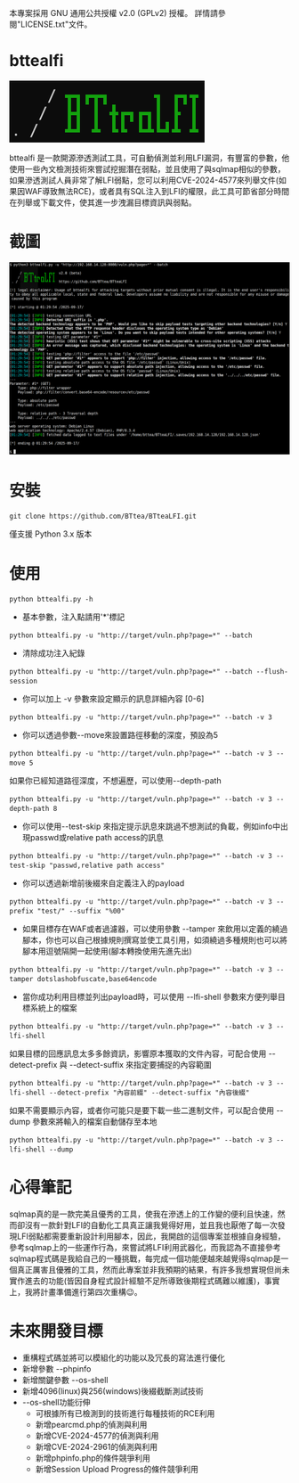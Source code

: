 本專案採用 GNU 通用公共授權 v2.0 (GPLv2) 授權。
詳情請參閱"LICENSE.txt"文件。

# bttealfi
![](lib/data/img/logo.png)

bttealfi 是一款開源滲透測試工具，可自動偵測並利用LFI漏洞，有豐富的參數，他使用一些內文檢測技術來嘗試挖掘潛在弱點，並且使用了與sqlmap相似的參數，如果滲透測試人員非常了解LFI弱點，您可以利用CVE-2024-4577來列舉文件(如果因WAF導致無法RCE)，或者具有SQL注入到LFI的權限，此工具可節省部分時間在列舉或下載文件，使其進一步洩漏目標資訊與弱點。

# 截圖
![](lib/data/img/bttealfi_screenshot.png)

# 安裝

`git clone https://github.com/BTtea/BTteaLFI.git`

僅支援 Python 3.x 版本

# 使用

`python bttealfi.py -h`

* 基本參數，注入點請用'*'標記

`python bttealfi.py -u "http://target/vuln.php?page=*" --batch`

* 清除成功注入紀錄

`python bttealfi.py -u "http://target/vuln.php?page=*" --batch --flush-session`

* 你可以加上 -v 參數來設定顯示的訊息詳細內容 [0-6]

`python bttealfi.py -u "http://target/vuln.php?page=*" --batch -v 3`

* 你可以透過參數--move來設置路徑移動的深度，預設為5

`python bttealfi.py -u "http://target/vuln.php?page=*" --batch -v 3 --move 5`

如果你已經知道路徑深度，不想遍歷，可以使用--depth-path

`python bttealfi.py -u "http://target/vuln.php?page=*" --batch -v 3 --depth-path 8`

* 你可以使用--test-skip 來指定提示訊息來跳過不想測試的負載，例如info中出現passwd或relative path access的訊息

`python bttealfi.py -u "http://target/vuln.php?page=*" --batch -v 3 --test-skip "passwd,relative path access"`

* 你可以透過新增前後綴來自定義注入的payload

`python bttealfi.py -u "http://target/vuln.php?page=*" --batch -v 3 --prefix "test/" --suffix "%00"`

* 如果目標存在WAF或者過濾器，可以使用參數 --tamper 來飲用以定義的繞過腳本，你也可以自己根據規則撰寫並使工具引用，如須繞過多種規則也可以將腳本用逗號隔開一起使用(腳本轉換使用先進先出)

`python bttealfi.py -u "http://target/vuln.php?page=*" --batch -v 3 --tamper dotslashobfuscate,base64encode`

* 當你成功利用目標並列出payload時，可以使用 --lfi-shell 參數來方便列舉目標系統上的檔案

`python bttealfi.py -u "http://target/vuln.php?page=*" --batch -v 3 --lfi-shell`

如果目標的回應訊息太多多餘資訊，影響原本獲取的文件內容，可配合使用 --detect-prefix 與 --detect-suffix 來指定要捕捉的內容範圍

`python bttealfi.py -u "http://target/vuln.php?page=*" --batch -v 3 --lfi-shell --detect-prefix "內容前綴" --detect-suffix "內容後綴"`

如果不需要顯示內容，或者你可能只是要下載一些二進制文件，可以配合使用 --dump 參數來將輸入的檔案自動儲存至本地

`python bttealfi.py -u "http://target/vuln.php?page=*" --batch -v 3 --lfi-shell --dump`


# 心得筆記
sqlmap真的是一款完美且優秀的工具，使我在滲透上的工作變的便利且快速，然而卻沒有一款針對LFI的自動化工具真正讓我覺得好用，並且我也厭倦了每一次發現LFI弱點都需要重新設計利用腳本，因此，我開啟的這個專案並根據自身經驗，參考sqlmap上的一些運作行為，來嘗試將LFI利用武器化，而我認為不直接參考sqlmap程式碼是我給自己的一種挑戰，每完成一個功能便越來越覺得sqlmap是一個真正厲害且優雅的工具，然而此專案並非我預期的結果，有許多我想實現但尚未實作進去的功能(皆因自身程式設計經驗不足所導致後期程式碼難以維護)，事實上，我將計畫準備進行第四次重構😉。


# 未來開發目標
* 重構程式碼並將可以模組化的功能以及冗長的寫法進行優化
* 新增參數 --phpinfo
* 新增關鍵參數 --os-shell
* 新增4096(linux)與256(windows)後綴截斷測試技術
* --os-shell功能衍伸
  * 可根據所有已檢測到的技術進行每種技術的RCE利用
  * 新增pearcmd.php的偵測與利用
  * 新增CVE-2024-4577的偵測與利用
  * 新增CVE-2024-2961的偵測與利用
  * 新增phpinfo.php的條件競爭利用
  * 新增Session Upload Progress的條件競爭利用
